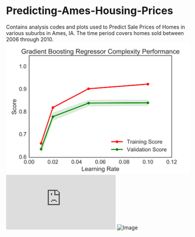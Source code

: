 # Predicting-Ames-Housing-Prices
Contains analysis codes and plots used to Predict Sale Prices of Homes in various suburbs in Ames, IA. The time period covers homes sold between 2006 through 2010. 
![Image](https://github.com/gmsardane/Predicting-Ames-Housing-Prices/blob/master/Figures/AmesHousingGBTRegression.png)
![Image](https://github.com/gmsardane/Predicting-Ames-Housing-Prices/blob/master/Figures/Residuals_linear_all.pdf)
![Image](https://github.com/gmsardane/Customer-Segments/blob/master/CustomerSegmentsClustering.png)


